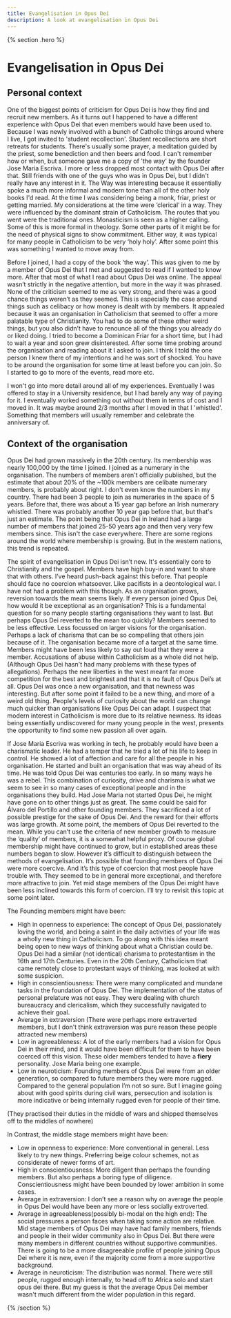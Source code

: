 ```yaml
---
title: Evangelisation in Opus Dei
description: A look at evangelisation in Opus Dei
---
```


{% section .hero %}
# Evangelisation in Opus Dei
## Personal context
One of the biggest points of criticism for Opus Dei is how they find and recruit new members. As it turns out I happened to have a different experience with Opus Dei that even members would have been used to. Because I was newly involved with a bunch of Catholic things around where I live, I got invited to 'student recollection'. Student recollections are short retreats for students. There's usually some prayer, a meditation guided by the priest, some benediction and then beers and food. I can't remember how or when, but someone gave me a copy of 'the way' by the founder Jose Maria Escriva. I more or less dropped most contact with Opus Dei after that. Still friends with one of the guys who was in Opus Dei, but I didn't really have any interest in it. The Way was interesting because it essentially spoke a much more informal and modern tone than all of the other holy books I'd read. At the time I was considering being a monk, friar, priest or getting married. My considerations at the time were ‘clerical’ in a way. They were influenced by the dominant strain of Catholicism. The routes that you went were the traditional ones. Monasticism is seen as a higher calling. Some of this is more formal in theology. Some other parts of it might be for the need of physical signs to show commitment. Either way, it was typical for many people in Catholicism to be very ‘holy holy’. After some point this was something I wanted to move away from.

Before I joined, I had a copy of the book ‘the way’. This was given to me by a member of Opus Dei that I met and suggested to read if I wanted to know more. After that most of what I read about Opus Dei was online. The appeal wasn’t strictly in the negative attention, but more in the way it was phrased. None of the criticism seemed to me as very strong, and there was a good chance things weren’t as they seemed. This is especially the case around things such as celibacy or how money is dealt with by members. It appealed because it was an organisation in Catholicism that seemed to offer a more palatable type of Christianity. You had to do some of these other weird things, but you also didn’t have to renounce all of the things you already do or liked doing. I tried to become a Dominican Friar for a short time, but I had to wait a year and soon grew disinterested. After some time probing around the organisation and reading about it I asked to join. I think I told the one person I knew there of my intentions and he was sort of shocked. You have to be around the organisation for some time at least before you can join. So I started to go to more of the events, read more etc. 
 
I won't go into more detail around all of my experiences. Eventually I was offered to stay in a University residence, but I had barely any way of paying for it. I eventually worked something out without them in terms of cost and I moved in. It was maybe around 2/3 months after I moved in that I 'whistled'. Something that members will usually remember and celebrate the anniversary of.
 
## Context of the organisation
Opus Dei had grown massively in the 20th century. Its membership was nearly 100,000 by the time I joined. I joined as a numerary in the organisation. The numbers of members aren't officially published, but the estimate that about 20% of the ~100k members are celibate numerary members, is probably about right. I don't even know the numbers in my country. There had been 3 people to join as numeraries in the space of 5 years. Before that, there was about a 15 year gap before an Irish numerary whistled. There was probably another 10 year gap before that, but that's just an estimate. The point being that Opus Dei in Ireland had a large number of members that joined 25-50 years ago and then very very few members since. This isn't the case everywhere. There are some regions around the world where membership is growing. But in the western nations, this trend is repeated. 

The spirit of evangelisation in Opus Dei isn’t new. It's essentially core to Christianity and the gospel. Members have high buy-in and want to share that with others. I’ve heard push-back against this before. That people should face no coercion whatsoever. Like pacifists in a deontological war. I have not had a problem with this though.
As an organisation grows, reversion towards the mean seems likely. If every person joined Opus Dei, how would it be exceptional as an organisation? This is a fundamental question for so many people starting organisations they want to last. But perhaps Opus Dei reverted to the mean too quickly? Members seemed to be less effective. Less focussed on larger visions for the organisation. Perhaps a lack of charisma that can be so compelling that others join because of it. The organisation became more of a target at the same time. Members might have been less likely to say out loud that they were a member. Accusations of abuse within Catholicism as a whole did not help.(Although Opus Dei hasn't had many problems with these types of allegations). Perhaps the new liberties in the west meant far more competition for the best and brightest and that it is no fault of Opus Dei’s at all. Opus Dei was once a new organisation, and that newness was interesting. But after some point it failed to be a new thing, and more of a weird old thing. People's levels of curiosity about the world can change much quicker than organisations like Opus Dei can adapt. I suspect that modern interest in Catholicism is more due to its relative newness. Its ideas being essentially undiscovered for many young people in the west, presents the opportunity to find some new passion all over again. 

If Jose Maria Escriva was working in tech, he probably would have been a charismatic leader. He had a temper that he tried a lot of his life to keep in control. He showed a lot of affection and care for all the people in his organisation. He started and built an organisation that was way ahead of its time. He was told Opus Dei was centuries too early. In so many ways he was a rebel. This combination of curiosity, drive and charisma is what we seem to see in so many cases of exceptional people and in the organisations they build. Had Jose Maria not started Opus Dei, he might have gone on to other things just as great. The same could be said for Álvaro del Portillo and other founding members. They sacrificed a lot of possible prestige for the sake of Opus Dei. And the reward for their efforts was large growth.
At some point, the members of Opus Dei reverted to the mean. While you can’t use the criteria of new member growth to measure the ‘quality’ of members, it is a somewhat helpful proxy. Of course global membership might have continued to grow, but in established areas these numbers began to slow. However it’s difficult to distinguish between the methods of evangelisation. It’s possible that founding members of Opus Dei were more coercive. And it’s this type of coercion that most people have trouble with. They seemed to be in general more exceptional, and therefore more attractive to join. Yet mid stage members of the Opus Dei might have been less inclined towards this form of coercion. I’ll try to revisit this topic at some point later.


The Founding members might have been:
- High in openness to experience: The concept of Opus Dei, passionately loving the world, and being a saint in the daily activities of your life was a wholly new thing in Catholicism. To go along with this idea meant being open to new ways of thinking about what a Christian could be. Opus Dei had a similar (not identical) charisma to protestantism in the 16th and 17th Centuries. Even in the 20th Century, Catholicism that came remotely close to protestant ways of thinking, was looked at with some suspicion.
- High in conscientiousness: There were many complicated and mundane tasks in the foundation of Opus Dei. The implementation of the status of personal prelature was not easy. They were dealing with church bureaucracy and clericalism, which they successfully navigated to achieve their goal. 
- Average in extraversion (There were perhaps more extraverted members, but I don't think extraversion was pure reason these people attracted new members)
- Low in agreeableness: A lot of the early members had a vision for Opus Dei in their mind, and it would have been difficult for them to have been coerced off this vision. These older members tended to have a **fiery** personality. Jose Maria being one example. 
- Low in neuroticism: Founding members of Opus Dei were from an older generation, so compared to future members they were more rugged. Compared to the general population I’m not so sure. But I imagine going about with good spirits during civil wars, persecution and isolation is more indicative or being internally rugged even for people of their time.
 
(They practised their duties in the middle of wars and shipped themselves off to the middles of nowhere)
 
In Contrast, the middle stage members might have been:
- Low in openness to experience: More conventional in general. Less likely to try new things. Preferring beige colour schemes, not as considerate of newer forms of art.
- High in conscientiousness: More diligent than perhaps the founding members. But also perhaps a boring type of diligence. Conscientiousness might have been bounded by lower ambition in some cases.
- Average in extraversion: I don’t see a reason why on average the people in Opus Dei would have been any more or less socially extroverted.
- Average in agreeableness(possibly bi-modal on the high end): The social pressures a person faces when taking some action are relative. Mid stage members of Opus Dei may have had family members, friends and people in their wider community also in Opus Dei. But there were many members in different countries without supportive communities. There is going to be a more disagreeable profile of people joining Opus Dei where it is new, even if the majority come from a more supportive background.
- Average in neuroticism: The distribution was normal. There were still people, rugged enough internally, to head off to Africa solo and start opus dei there. But my guess is that the average Opus Dei member wasn't much different from the wider population in this regard.



{% /section  %}
